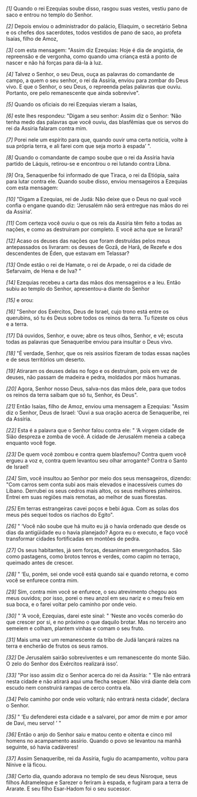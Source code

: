 *[1]* Quando o rei Ezequias soube disso, rasgou suas vestes, vestiu pano de saco e entrou no templo do Senhor.

*[2]* Depois enviou o administrador do palácio, Eliaquim, o secretário Sebna e os chefes dos sacerdotes, todos vestidos de pano de saco, ao profeta Isaías, filho de Amoz,

*[3]* com esta mensagem: "Assim diz Ezequias: Hoje é dia de angústia, de repreensão e de vergonha, como quando uma criança está a ponto de nascer e não há forças para dá-la à luz.

*[4]* Talvez o Senhor, o seu Deus, ouça as palavras do comandante de campo, a quem o seu senhor, o rei da Assíria, enviou para zombar do Deus vivo. E que o Senhor, o seu Deus, o repreenda pelas palavras que ouviu. Portanto, ore pelo remanescente que ainda sobrevive".

*[5]* Quando os oficiais do rei Ezequias vieram a Isaías,

*[6]* este lhes respondeu: "Digam a seu senhor: Assim diz o Senhor: ‘Não tenha medo das palavras que você ouviu, das blasfêmias que os servos do rei da Assíria falaram contra mim.

*[7]* Porei nele um espírito para que, quando ouvir uma certa notícia, volte à sua própria terra, e ali farei com que seja morto à espada’ ".

*[8]* Quando o comandante de campo soube que o rei da Assíria havia partido de Láquis, retirou-se e encontrou o rei lutando contra Libna.

*[9]* Ora, Senaqueribe foi informado de que Tiraca, o rei da Etiópia, saíra para lutar contra ele. Quando soube disso, enviou mensageiros a Ezequias com esta mensagem:

*[10]* "Digam a Ezequias, rei de Judá: Não deixe que o Deus no qual você confia o engane quando diz: ‘Jerusalém não será entregue nas mãos do rei da Assíria’.

*[11]* Com certeza você ouviu o que os reis da Assíria têm feito a todas as nações, e como as destruíram por completo. E você acha que se livrará?

*[12]* Acaso os deuses das nações que foram destruídas pelos meus antepassados os livraram: os deuses de Gozã, de Harã, de Rezefe e dos descendentes de Éden, que estavam em Telassar?

*[13]* Onde estão o rei de Hamate, o rei de Arpade, o rei da cidade de Sefarvaim, de Hena e de Iva? "

*[14]* Ezequias recebeu a carta das mãos dos mensageiros e a leu. Então subiu ao templo do Senhor, apresentou-a diante do Senhor

*[15]* e orou:

*[16]* "Senhor dos Exércitos, Deus de Israel, cujo trono está entre os querubins, só tu és Deus sobre todos os reinos da terra. Tu fizeste os céus e a terra.

*[17]* Dá ouvidos, Senhor, e ouve; abre os teus olhos, Senhor, e vê; escuta todas as palavras que Senaqueribe enviou para insultar o Deus vivo.

*[18]* "É verdade, Senhor, que os reis assírios fizeram de todas essas nações e de seus territórios um deserto.

*[19]* Atiraram os deuses delas no fogo e os destruíram, pois em vez de deuses, não passam de madeira e pedra, moldados por mãos humanas.

*[20]* Agora, Senhor nosso Deus, salva-nos das mãos dele, para que todos os reinos da terra saibam que só tu, Senhor, és Deus".

*[21]* Então Isaías, filho de Amoz, enviou uma mensagem a Ezequias: "Assim diz o Senhor, Deus de Israel: ‘Ouvi a sua oração acerca de Senaqueribe, rei da Assíria.

*[22]* Esta é a palavra que o Senhor falou contra ele: " ‘A virgem cidade de Sião despreza e zomba de você. A cidade de Jerusalém meneia a cabeça enquanto você foge.

*[23]* De quem você zombou e contra quem blasfemou? Contra quem você ergueu a voz e, contra quem levantou seu olhar arrogante? Contra o Santo de Israel!

*[24]* Sim, você insultou ao Senhor por meio dos seus mensageiros, dizendo: "Com carros sem conta subi aos mais elevados e inacessíveis cumes do Líbano. Derrubei os seus cedros mais altos, os seus melhores pinheiros. Entrei em suas regiões mais remotas, ao melhor de suas florestas.

*[25]* Em terras estrangeiras cavei poços e bebi água. Com as solas dos meus pés sequei todos os riachos do Egito".

*[26]* " ‘Você não soube que há muito eu já o havia ordenado que desde os dias da antigüidade eu o havia planejado? Agora eu o executo, e faço você transformar cidades fortificadas em montões de pedra.

*[27]* Os seus habitantes, já sem forças, desanimam envergonhados. São como pastagens, como brotos tenros e verdes, como capim no terraço, queimado antes de crescer.

*[28]* " ‘Eu, porém, sei onde você está quando sai e quando retorna, e como você se enfurece contra mim.

*[29]* Sim, contra mim você se enfurece, o seu atrevimento chegou aos meus ouvidos; por isso, porei o meu anzol em seu nariz e o meu freio em sua boca, e o farei voltar pelo caminho por onde veio.

*[30]* " ‘A você, Ezequias, darei este sinal: " ‘Neste ano vocês comerão do que crescer por si, e no próximo o que daquilo brotar. Mas no terceiro ano semeiem e colham, plantem vinhas e comam o seu fruto.

*[31]* Mais uma vez um remanescente da tribo de Judá lançará raízes na terra e encherão de frutos os seus ramos.

*[32]* De Jerusalém sairão sobreviventes e um remanescente do monte Sião. O zelo do Senhor dos Exércitos realizará isso’.

*[33]* "Por isso assim diz o Senhor acerca do rei da Assíria: " ‘Ele não entrará nesta cidade e não atirará aqui uma flecha sequer. Não virá diante dela com escudo nem construirá rampas de cerco contra ela.

*[34]* Pelo caminho por onde veio voltará; não entrará nesta cidade’, declara o Senhor.

*[35]* " ‘Eu defenderei esta cidade e a salvarei, por amor de mim e por amor de Davi, meu servo! ’ "

*[36]* Então o anjo do Senhor saiu e matou cento e oitenta e cinco mil homens no acampamento assírio. Quando o povo se levantou na manhã seguinte, só havia cadáveres!

*[37]* Assim Senaqueribe, rei da Assíria, fugiu do acampamento, voltou para Nínive e lá ficou.

*[38]* Certo dia, quando adorava no templo de seu deus Nisroque, seus filhos Adrameleque e Sarezer o feriram à espada, e fugiram para a terra de Ararate. E seu filho Esar-Hadom foi o seu sucessor.

